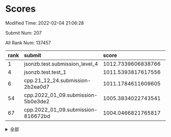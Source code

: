 # Scores

Modified Time: 2022-02-04 21:06:28

Submit Num: 207

All Rank Num: 137457

| rank |               submit               |       score        |       sigma        | pk_num |
| :--- | :--------------------------------- | :----------------- | :----------------- | :----- |
| 1    | jsonzb.test.submission_level_4     | 1012.7339606838766 | 0.7813896679725145 | 2664   |
| 4    | jsonzb.test.test_1                 | 1011.5393817617556 | 0.7738901697027543 | 2659   |
| 6    | cpp.21_12_24.submission-2b2ea0d7   | 1011.1784611609605 | 0.7768313760391115 | 2653   |
| 54   | cpp.2022_01_09.submission-5b0e3de2 | 1005.3834022743541 | 0.7072760465789127 | 2658   |
| 67   | cpp.2022_01_09.submission-816672bd | 1004.0466821765817 | 0.7137063202615834 | 2656   |


<details>
<summary>全部</summary>

| rank |                 submit                 |       score        |       sigma        | pk_num |
| :--- | :------------------------------------- | :----------------- | :----------------- | :----- |
| 1    | jsonzb.test.submission_level_4         | 1012.7339606838766 | 0.7813896679725145 | 2664   |
| 2    | gobigger.level_3.submission_level_3_16 | 1012.2458766665438 | 0.7883835983792306 | 2658   |
| 3    | gobigger.level_3.submission_level_3_21 | 1012.2188375151607 | 0.779444430217947  | 2650   |
| 4    | jsonzb.test.test_1                     | 1011.5393817617556 | 0.7738901697027543 | 2659   |
| 5    | gobigger.level_3.submission_level_3_25 | 1011.1820264414611 | 0.7764246314031782 | 2659   |
| 6    | cpp.21_12_24.submission-2b2ea0d7       | 1011.1784611609605 | 0.7768313760391115 | 2653   |
| 7    | gobigger.level_3.submission_level_3_23 | 1011.0340866085161 | 0.7665075027387304 | 2658   |
| 8    | gobigger.level_3.submission_level_3_45 | 1010.9294250696697 | 0.7745858909458748 | 2661   |
| 9    | gobigger.level_3.submission_level_3_0  | 1010.8858136810134 | 0.7857072444396461 | 2656   |
| 10   | gobigger.level_3.submission_level_3_20 | 1010.8532605262861 | 0.7856491652023855 | 2654   |
| 11   | gobigger.level_3.submission_level_3_8  | 1010.8160642277096 | 0.7834456599164129 | 2655   |
| 12   | gobigger.level_3.submission_level_3_3  | 1010.7821678578047 | 0.7592715992994379 | 2656   |
| 13   | gobigger.level_3.submission_level_3_10 | 1010.4134124168643 | 0.769917314741791  | 2657   |
| 14   | gobigger.level_3.submission_level_3_48 | 1010.396947702225  | 0.7555061857544082 | 2656   |
| 15   | gobigger.level_3.submission_level_3_2  | 1010.3789946668196 | 0.758126977960515  | 2658   |
| 16   | gobigger.level_3.submission_level_3_1  | 1010.3352153201992 | 0.7802170102995538 | 2659   |
| 17   | gobigger.level_3.submission_level_3_38 | 1010.2659590417599 | 0.7384348643559135 | 2657   |
| 18   | gobigger.level_3.submission_level_3_5  | 1010.1709274020762 | 0.7780850057672922 | 2657   |
| 19   | gobigger.level_3.submission_level_3_46 | 1010.169966426278  | 0.7734345266686793 | 2656   |
| 20   | gobigger.level_3.submission_level_3_43 | 1010.166495647315  | 0.7524459989195229 | 2657   |
| 21   | gobigger.level_3.submission_level_3_13 | 1010.0736669206581 | 0.7743743067078918 | 2657   |
| 22   | gobigger.level_3.submission_level_3_34 | 1009.9854034939838 | 0.7499896252060908 | 2659   |
| 23   | gobigger.level_3.submission_level_3_19 | 1009.9774138196668 | 0.7564428157005398 | 2652   |
| 24   | gobigger.level_3.submission_level_3_4  | 1009.9089347421159 | 0.7738240739005933 | 2651   |
| 25   | gobigger.level_3.submission_level_3_26 | 1009.8932287169484 | 0.7481845362359988 | 2657   |
| 26   | gobigger.level_3.submission_level_3_14 | 1009.8932205322508 | 0.7727336690590827 | 2652   |
| 27   | gobigger.level_3.submission_level_3_31 | 1009.8833635649255 | 0.7723360755991474 | 2655   |
| 28   | gobigger.level_3.submission_level_3_12 | 1009.8809893141197 | 0.762531273872005  | 2657   |
| 29   | gobigger.level_3.submission_level_3_41 | 1009.7352143882841 | 0.7636829985309478 | 2659   |
| 30   | gobigger.level_3.submission_level_3_17 | 1009.721955573914  | 0.7517196313469705 | 2655   |
| 31   | gobigger.level_3.submission_level_3_40 | 1009.6264973145882 | 0.7658021980959622 | 2657   |
| 32   | gobigger.level_3.submission_level_3_6  | 1009.6212180299161 | 0.7600788427332695 | 2657   |
| 33   | gobigger.level_3.submission_level_3_32 | 1009.5777476940004 | 0.7814628555128548 | 2658   |
| 34   | gobigger.level_3.submission_level_3_47 | 1009.4936058770429 | 0.748801107940788  | 2656   |
| 35   | gobigger.level_3.submission_level_3_15 | 1009.4523618120464 | 0.7590828811935483 | 2658   |
| 36   | gobigger.level_3.submission_level_3_27 | 1009.4129239868349 | 0.7371839717775579 | 2655   |
| 37   | gobigger.level_3.submission_level_3_37 | 1009.3783120044318 | 0.7583934117302061 | 2653   |
| 38   | gobigger.level_3.submission_level_3_49 | 1009.3734916213702 | 0.7448493675104793 | 2654   |
| 39   | gobigger.level_3.submission_level_3_18 | 1009.3265289048524 | 0.7498654769662396 | 2649   |
| 40   | gobigger.level_3.submission_level_3_11 | 1009.3249784835217 | 0.7603854685488712 | 2650   |
| 41   | gobigger.level_3.submission_level_3_22 | 1009.320359727958  | 0.7730524693378228 | 2656   |
| 42   | gobigger.level_3.submission_level_3_9  | 1009.2265407100234 | 0.7622060651775245 | 2658   |
| 43   | gobigger.level_3.submission_level_3_36 | 1009.0616473386793 | 0.7556183257968256 | 2657   |
| 44   | gobigger.level_3.submission_level_3_35 | 1009.0491380145253 | 0.7356942915875221 | 2657   |
| 45   | gobigger.level_3.submission_level_3_42 | 1008.9937872829737 | 0.74471335524344   | 2658   |
| 46   | gobigger.level_3.submission_level_3_28 | 1008.9694673156645 | 0.7576136122401753 | 2657   |
| 47   | gobigger.level_3.submission_level_3_29 | 1008.7955033789281 | 0.7724551308154602 | 2656   |
| 48   | gobigger.level_3.submission_level_3_30 | 1008.77296907477   | 0.7383991630550614 | 2657   |
| 49   | gobigger.level_3.submission_level_3_44 | 1008.6244757550002 | 0.744765477862714  | 2658   |
| 50   | gobigger.level_3.submission_level_3_39 | 1008.5859227351236 | 0.7597733882923459 | 2654   |
| 51   | gobigger.level_3.submission_level_3_24 | 1008.5300733997818 | 0.7354178882166204 | 2655   |
| 52   | gobigger.level_3.submission_level_3_7  | 1008.5296055811908 | 0.743446051373267  | 2652   |
| 53   | gobigger.level_3.submission_level_3_33 | 1007.5821067092464 | 0.7391257592638996 | 2652   |
| 54   | cpp.2022_01_09.submission-5b0e3de2     | 1005.3834022743541 | 0.7072760465789127 | 2658   |
| 55   | gobigger.level_1.submission_level_1_12 | 1005.2111251468523 | 0.724858810200572  | 2649   |
| 56   | gobigger.level_1.submission_level_1_15 | 1005.0115386117759 | 0.7403441809862886 | 2658   |
| 57   | gobigger.level_1.submission_level_1_16 | 1004.5805477452586 | 0.7028627011848803 | 2659   |
| 58   | gobigger.level_1.submission_level_1_43 | 1004.449996081101  | 0.7241800137909367 | 2657   |
| 59   | gobigger.level_1.submission_level_1_32 | 1004.4366179890667 | 0.7175113196240095 | 2656   |
| 60   | gobigger.level_1.submission_level_1_36 | 1004.3539667283171 | 0.7125665016816025 | 2659   |
| 61   | gobigger.level_1.submission_level_1_45 | 1004.3383217224201 | 0.7167002972100323 | 2653   |
| 62   | gobigger.level_1.submission_level_1_23 | 1004.2158163076747 | 0.7230574227632203 | 2657   |
| 63   | gobigger.level_1.submission_level_1_49 | 1004.2128564832055 | 0.7213510966650691 | 2659   |
| 64   | gobigger.level_1.submission_level_1_48 | 1004.164723529073  | 0.7226417187333323 | 2651   |
| 65   | gobigger.level_1.submission_level_1_24 | 1004.1639068053228 | 0.7189004960517517 | 2654   |
| 66   | gobigger.level_1.submission_level_1_6  | 1004.1395454704362 | 0.7186906746447677 | 2659   |
| 67   | cpp.2022_01_09.submission-816672bd     | 1004.0466821765817 | 0.7137063202615834 | 2656   |
| 68   | gobigger.level_1.submission_level_1_5  | 1004.0008857321171 | 0.7295147630854567 | 2659   |
| 69   | gobigger.level_1.submission_level_1_14 | 1003.987050116516  | 0.7328683200252895 | 2657   |
| 70   | gobigger.level_1.submission_level_1_26 | 1003.9404296116012 | 0.7155307802065697 | 2651   |
| 71   | gobigger.level_1.submission_level_1_8  | 1003.7501374775807 | 0.7135755207857811 | 2654   |
| 72   | gobigger.level_1.submission_level_1_2  | 1003.6648716020953 | 0.7100111687768232 | 2659   |
| 73   | gobigger.level_1.submission_level_1_13 | 1003.6636374082497 | 0.7146965534672483 | 2657   |
| 74   | gobigger.level_1.submission_level_1_0  | 1003.617892206336  | 0.7169731774738086 | 2654   |
| 75   | gobigger.level_1.submission_level_1_46 | 1003.5675894139216 | 0.7060677943154534 | 2657   |
| 76   | gobigger.level_1.submission_level_1_27 | 1003.5544148216252 | 0.7130103383438471 | 2658   |
| 77   | gobigger.level_1.submission_level_1_9  | 1003.4482689180381 | 0.7201708926876914 | 2660   |
| 78   | gobigger.level_1.submission_level_1_34 | 1003.4108705972432 | 0.7137141783654821 | 2658   |
| 79   | gobigger.level_1.submission_level_1_17 | 1003.39514670978   | 0.7210727463216372 | 2657   |
| 80   | gobigger.level_1.submission_level_1_40 | 1003.3802972242318 | 0.7090443225375342 | 2657   |
| 81   | gobigger.level_1.submission_level_1_25 | 1003.3061369499543 | 0.7058519159892496 | 2655   |
| 82   | gobigger.level_1.submission_level_1_42 | 1003.2242584382961 | 0.7174429078956791 | 2653   |
| 83   | gobigger.level_1.submission_level_1_47 | 1003.2086266003627 | 0.7155430889224078 | 2658   |
| 84   | gobigger.level_1.submission_level_1_4  | 1003.1974585312453 | 0.7090252052824904 | 2662   |
| 85   | gobigger.level_1.submission_level_1_37 | 1003.1503550277031 | 0.7176775517391185 | 2656   |
| 86   | gobigger.level_1.submission_level_1_39 | 1003.1026475659821 | 0.7009869379822907 | 2662   |
| 87   | gobigger.level_1.submission_level_1_28 | 1003.0887204125864 | 0.7197063923403615 | 2657   |
| 88   | gobigger.level_1.submission_level_1_20 | 1003.0791294500053 | 0.7086388906957028 | 2656   |
| 89   | gobigger.level_1.submission_level_1_31 | 1002.9475382785466 | 0.7295550145432347 | 2654   |
| 90   | gobigger.level_1.submission_level_1_10 | 1002.7814697511456 | 0.701282289655617  | 2659   |
| 91   | gobigger.level_1.submission_level_1_21 | 1002.7388255414652 | 0.7181396697191408 | 2655   |
| 92   | gobigger.level_1.submission_level_1_44 | 1002.7044006349721 | 0.6954912263450636 | 2649   |
| 93   | gobigger.level_1.submission_level_1_33 | 1002.6895480255534 | 0.7237164887853125 | 2656   |
| 94   | gobigger.level_1.submission_level_1_35 | 1002.6393913720713 | 0.7210397385590713 | 2651   |
| 95   | gobigger.level_1.submission_level_1_11 | 1002.6060497253835 | 0.7130263791301202 | 2656   |
| 96   | gobigger.level_1.submission_level_1_18 | 1002.5140871734264 | 0.7121125817121884 | 2653   |
| 97   | gobigger.level_1.submission_level_1_19 | 1002.4152943925193 | 0.7140265960413955 | 2657   |
| 98   | gobigger.level_1.submission_level_1_3  | 1002.3952184488335 | 0.717746955184317  | 2650   |
| 99   | gobigger.level_1.submission_level_1_1  | 1002.3603663886352 | 0.7102212834057243 | 2658   |
| 100  | gobigger.level_1.submission_level_1_22 | 1002.3384772809371 | 0.707691095656773  | 2658   |
| 101  | gobigger.level_1.submission_level_1_30 | 1002.3240650955819 | 0.7187399941116134 | 2647   |
| 102  | gobigger.level_1.submission_level_1_29 | 1002.2607390743127 | 0.7109996052710376 | 2656   |
| 103  | gobigger.level_1.submission_level_1_41 | 1002.2107231180528 | 0.7155984509759766 | 2659   |
| 104  | gobigger.level_1.submission_level_1_38 | 1002.1268112537434 | 0.7291214465713959 | 2657   |
| 105  | gobigger.level_1.submission_level_1_7  | 1001.9084900587698 | 0.7097139948318402 | 2651   |
| 106  | gobigger.random.submission_random_3    | 998.04189047576    | 0.7124319939713569 | 2657   |
| 107  | gobigger.random.submission_random_35   | 997.3843485497367  | 0.70988575371014   | 2661   |
| 108  | gobigger.random.submission_random_44   | 997.1266996373872  | 0.7091914628786536 | 2655   |
| 109  | gobigger.random.submission_random_48   | 996.8941767527332  | 0.7159144103495159 | 2652   |
| 110  | gobigger.random.submission_random_37   | 996.826362871138   | 0.7143448287566114 | 2663   |
| 111  | gobigger.random.submission_random_29   | 996.7049770334869  | 0.7161926028419257 | 2654   |
| 112  | gobigger.random.submission_random_21   | 996.5523703541629  | 0.7172007845444007 | 2657   |
| 113  | gobigger.random.submission_random_4    | 996.5407898116619  | 0.6939681739283365 | 2664   |
| 114  | gobigger.random.submission_random_47   | 996.5245161253836  | 0.7032576944784457 | 2663   |
| 115  | gobigger.random.submission_random_9    | 996.4984096273101  | 0.7100386182881269 | 2656   |
| 116  | gobigger.random.submission_random_5    | 996.4821533373886  | 0.7084208930804186 | 2653   |
| 117  | gobigger.random.submission_random_23   | 996.4674781494632  | 0.7216823486782584 | 2654   |
| 118  | gobigger.random.submission_random_28   | 996.4655646044752  | 0.7173338783532882 | 2657   |
| 119  | gobigger.random.submission_random_36   | 996.3563633738887  | 0.7168800850301369 | 2656   |
| 120  | gobigger.random.submission_random_13   | 996.2997905268616  | 0.7042490019281609 | 2657   |
| 121  | gobigger.random.submission_random_46   | 996.2833613325311  | 0.709945658423713  | 2659   |
| 122  | gobigger.random.submission_random_24   | 996.2126588812654  | 0.7158770565621656 | 2657   |
| 123  | gobigger.random.submission_random_31   | 996.1947456077033  | 0.7208698997737716 | 2656   |
| 124  | gobigger.random.submission_random_1    | 996.1253068911843  | 0.7154749737397994 | 2660   |
| 125  | gobigger.random.submission_random_11   | 996.1151300570792  | 0.7018714650784307 | 2657   |
| 126  | gobigger.random.submission_random_15   | 995.9978947286462  | 0.7106503551840558 | 2652   |
| 127  | gobigger.random.submission_random_20   | 995.9847026599787  | 0.7016851993928866 | 2653   |
| 128  | gobigger.random.submission_random_16   | 995.8898906907818  | 0.7038739678972045 | 2651   |
| 129  | gobigger.random.submission_random_19   | 995.8333045673809  | 0.7035551092921842 | 2653   |
| 130  | gobigger.random.submission_random_38   | 995.805028243682   | 0.7219081086870414 | 2652   |
| 131  | gobigger.random.submission_random_43   | 995.7940600742808  | 0.7112623871972367 | 2664   |
| 132  | gobigger.random.submission_random_41   | 995.743804876454   | 0.707490323894021  | 2659   |
| 133  | gobigger.random.submission_random_42   | 995.5817555612019  | 0.7336437366251295 | 2655   |
| 134  | gobigger.random.submission_random_45   | 995.5761270422005  | 0.7153576749084367 | 2653   |
| 135  | gobigger.random.submission_random_10   | 995.5022960030941  | 0.6972570150301073 | 2661   |
| 136  | gobigger.random.submission_random_8    | 995.4840774612312  | 0.7158199981841766 | 2651   |
| 137  | gobigger.random.submission_random_40   | 995.4723020257401  | 0.7039320324560543 | 2659   |
| 138  | gobigger.random.submission_random_18   | 995.4490117001644  | 0.7196719321950636 | 2651   |
| 139  | gobigger.random.submission_random_7    | 995.3987854558129  | 0.7156257677106367 | 2655   |
| 140  | gobigger.random.submission_random_25   | 995.3774958197411  | 0.707819326901897  | 2651   |
| 141  | gobigger.random.submission_random_14   | 995.3656732396059  | 0.7089070766813099 | 2655   |
| 142  | gobigger.random.submission_random_30   | 995.3192112097329  | 0.7046972515958254 | 2657   |
| 143  | gobigger.random.submission_random_2    | 995.2563778290344  | 0.7109180829840935 | 2653   |
| 144  | gobigger.random.submission_random_6    | 995.2037609313365  | 0.7269574656356289 | 2657   |
| 145  | gobigger.random.submission_random_27   | 995.1677156035518  | 0.7050031559393469 | 2660   |
| 146  | gobigger.random.submission_random_39   | 995.1011586380646  | 0.7219603595658171 | 2655   |
| 147  | gobigger.random.submission_random_49   | 995.0543170552106  | 0.728310113331495  | 2654   |
| 148  | gobigger.random.submission_random_34   | 995.0395104586794  | 0.7083925934677627 | 2660   |
| 149  | gobigger.random.submission_random_17   | 995.0079835153927  | 0.7072381588707995 | 2655   |
| 150  | gobigger.random.submission_random_33   | 994.9607744750117  | 0.7066853871032378 | 2657   |
| 151  | gobigger.random.submission_random_12   | 994.959364283631   | 0.7035979433945013 | 2652   |
| 152  | gobigger.random.submission_random_0    | 994.9159501651659  | 0.7164219935328323 | 2659   |
| 153  | gobigger.random.submission_random_22   | 994.8942805265187  | 0.7135842327049446 | 2657   |
| 154  | gobigger.random.submission_random_32   | 994.7700730391269  | 0.7187035326584513 | 2654   |
| 155  | gobigger.random.submission_random_26   | 994.4865537699274  | 0.7203192570032412 | 2659   |
| 156  | gobigger.level_2.submission_level_2_14 | 994.0302020761329  | 0.730432553063362  | 2651   |
| 157  | gobigger.level_2.submission_level_2_42 | 993.6944944450602  | 0.7452998847914024 | 2659   |
| 158  | gobigger.level_2.submission_level_2_27 | 993.5165067363151  | 0.7412911151724787 | 2656   |
| 159  | gobigger.level_2.submission_level_2_31 | 993.381044119803   | 0.7472951650908224 | 2664   |
| 160  | gobigger.level_2.submission_level_2_46 | 993.3787024117762  | 0.7501041453564106 | 2659   |
| 161  | gobigger.level_2.submission_level_2_23 | 993.3368375622205  | 0.7306999739290871 | 2655   |
| 162  | gobigger.level_2.submission_level_2_40 | 993.2185423308989  | 0.7318518467420413 | 2660   |
| 163  | gobigger.level_2.submission_level_2_19 | 993.1219705621241  | 0.7412569888927801 | 2653   |
| 164  | gobigger.level_2.submission_level_2_2  | 993.0353743618875  | 0.731684563508197  | 2658   |
| 165  | gobigger.level_2.submission_level_2_47 | 993.0206260641093  | 0.7351168679043795 | 2657   |
| 166  | gobigger.level_2.submission_level_2_12 | 992.9442783323942  | 0.7183361875504848 | 2665   |
| 167  | gobigger.level_2.submission_level_2_7  | 992.7835801947369  | 0.7241333049179389 | 2656   |
| 168  | gobigger.level_2.submission_level_2_32 | 992.7327797500499  | 0.7565818437564024 | 2658   |
| 169  | gobigger.level_2.submission_level_2_15 | 992.7063456350285  | 0.7485528518339352 | 2658   |
| 170  | gobigger.level_2.submission_level_2_3  | 992.6784871120051  | 0.7430452079080315 | 2656   |
| 171  | gobigger.level_2.submission_level_2_9  | 992.5644143849477  | 0.7399903919958716 | 2659   |
| 172  | gobigger.level_2.submission_level_2_25 | 992.5586629951559  | 0.7554711667912417 | 2658   |
| 173  | gobigger.level_2.submission_level_2_36 | 992.5313487046384  | 0.7471901284166766 | 2654   |
| 174  | gobigger.level_2.submission_level_2_37 | 992.5054459102478  | 0.7433066494463001 | 2654   |
| 175  | gobigger.level_2.submission_level_2_38 | 992.4810316987968  | 0.7394904452904039 | 2653   |
| 176  | gobigger.level_2.submission_level_2_8  | 992.4693526030827  | 0.7364103758968036 | 2653   |
| 177  | gobigger.level_2.submission_level_2_13 | 992.4589172425208  | 0.7404854054119009 | 2658   |
| 178  | gobigger.level_2.submission_level_2_4  | 992.4165636981528  | 0.751890350287703  | 2658   |
| 179  | gobigger.level_2.submission_level_2_26 | 992.3823847694401  | 0.734669252011682  | 2652   |
| 180  | gobigger.level_2.submission_level_2_39 | 992.36943918893    | 0.7337557849983775 | 2649   |
| 181  | gobigger.level_2.submission_level_2_6  | 992.3395044067391  | 0.744942228379004  | 2654   |
| 182  | gobigger.level_2.submission_level_2_49 | 992.2011529210948  | 0.7401055574563727 | 2656   |
| 183  | gobigger.level_2.submission_level_2_28 | 992.0789293646898  | 0.7396849464951856 | 2660   |
| 184  | gobigger.level_2.submission_level_2_22 | 991.9550649222033  | 0.7325557493231932 | 2654   |
| 185  | gobigger.level_2.submission_level_2_16 | 991.7807193813342  | 0.7470917265580866 | 2659   |
| 186  | gobigger.level_2.submission_level_2_43 | 991.7605343267887  | 0.752657505621015  | 2654   |
| 187  | gobigger.level_2.submission_level_2_33 | 991.7237999236686  | 0.7660321987943641 | 2657   |
| 188  | gobigger.level_2.submission_level_2_0  | 991.7039262251451  | 0.7575493815267387 | 2658   |
| 189  | gobigger.level_2.submission_level_2_44 | 991.701045828713   | 0.7574910101196214 | 2657   |
| 190  | gobigger.level_2.submission_level_2_30 | 991.5201635317513  | 0.7427863962698488 | 2659   |
| 191  | gobigger.level_2.submission_level_2_20 | 991.4806372015354  | 0.7600220231488128 | 2655   |
| 192  | gobigger.level_2.submission_level_2_10 | 991.4781711486708  | 0.7404658031387459 | 2654   |
| 193  | gobigger.level_2.submission_level_2_5  | 991.3529815988974  | 0.7528086626920402 | 2656   |
| 194  | gobigger.level_2.submission_level_2_21 | 991.3378134904165  | 0.7477784260381608 | 2656   |
| 195  | gobigger.level_2.submission_level_2_17 | 991.3356873919478  | 0.7393204460298664 | 2657   |
| 196  | gobigger.level_2.submission_level_2_48 | 991.3231395148925  | 0.7425073627061275 | 2656   |
| 197  | gobigger.level_2.submission_level_2_1  | 991.2984367949583  | 0.7649300416705546 | 2663   |
| 198  | gobigger.level_2.submission_level_2_45 | 991.2276411920469  | 0.7654159094498544 | 2655   |
| 199  | gobigger.level_2.submission_level_2_34 | 991.181535829497   | 0.7617322882027121 | 2652   |
| 200  | gobigger.level_2.submission_level_2_35 | 991.164011187255   | 0.7502869345153202 | 2656   |
| 201  | gobigger.level_2.submission_level_2_29 | 991.1417004619778  | 0.7532575638504038 | 2653   |
| 202  | gobigger.level_2.submission_level_2_41 | 991.0626336661887  | 0.7588703414037519 | 2658   |
| 203  | gobigger.level_2.submission_level_2_18 | 991.0549541500142  | 0.7554820078357388 | 2656   |
| 204  | gobigger.level_2.submission_level_2_11 | 990.7529274832939  | 0.771744448583892  | 2661   |
| 205  | gobigger.level_2.submission_level_2_24 | 990.6644742235937  | 0.7742427603497565 | 2659   |
| 206  | gobigger.none.submission_none_0        | 977.3187182215983  | 1.4152085949456663 | 2654   |
| 207  | gobigger.none.submission_none_1        | 976.6112852374538  | 1.4905513236817158 | 2661   |

</details>